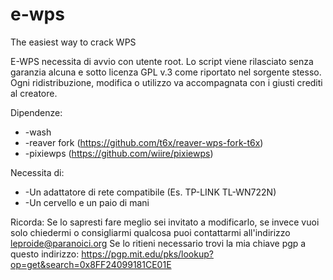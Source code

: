 # e-wps
The easiest way to crack WPS

E-WPS necessita di avvio con utente root.
Lo script viene rilasciato senza garanzia alcuna e sotto licenza GPL v.3 come riportato nel sorgente stesso.
Ogni ridistribuzione, modifica o utilizzo va accompagnata con i giusti crediti al creatore.

Dipendenze:
- -wash
- -reaver fork (https://github.com/t6x/reaver-wps-fork-t6x)
- -pixiewps (https://github.com/wiire/pixiewps)

Necessita di:
- -Un adattatore di rete compatibile (Es. TP-LINK TL-WN722N)
- -Un cervello e un paio di mani

Ricorda:
Se lo sapresti fare meglio sei invitato a modificarlo, se invece vuoi solo chiedermi o consigliarmi qualcosa puoi
contattarmi all'indirizzo leproide@paranoici.org
Se lo ritieni necessario trovi la mia chiave pgp a questo indirizzo:
https://pgp.mit.edu/pks/lookup?op=get&search=0x8FF24099181CE01E

